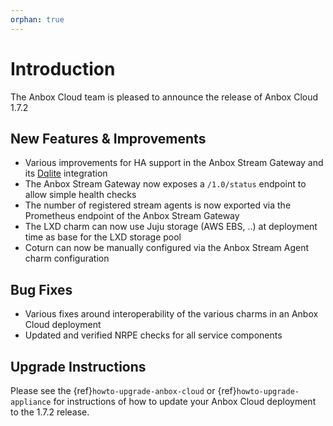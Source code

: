 ```yaml
---
orphan: true
---
```

# Introduction

The Anbox Cloud team is pleased to announce the release of Anbox Cloud 1.7.2

## New Features & Improvements

* Various improvements for HA support in the Anbox Stream Gateway and its [Dqlite](https://dqlite.io) integration
* The Anbox Stream Gateway now exposes a `/1.0/status` endpoint to allow simple health checks
* The number of registered stream agents is now exported via the Prometheus endpoint of the Anbox Stream Gateway
* The LXD charm can now use Juju storage (AWS EBS, ..) at deployment time as base for the LXD storage pool
* Coturn can now be manually configured via the Anbox Stream Agent charm configuration

## Bug Fixes

* Various fixes around interoperability of the various charms in an Anbox Cloud deployment
* Updated and verified NRPE checks for all service components

## Upgrade Instructions

Please see the {ref}`howto-upgrade-anbox-cloud` or {ref}`howto-upgrade-appliance` for instructions of how to update your Anbox Cloud deployment to the 1.7.2 release.